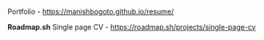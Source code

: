Portfolio - https://manishbogoto.github.io/resume/

**Roadmap.sh**
Single page CV - https://roadmap.sh/projects/single-page-cv



